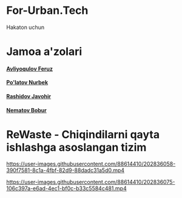 # For-Urban.Tech
Hakaton uchun

# Jamoa a'zolari

<h4 ><a href="https://t.me/Djfedy">Avliyoqulov Feruz</a></h4>

<h4 ><a href="https://t.me/nurbekdev">Po'latov Nurbek</a></h4>

<h4 ><a href="https://t.me/Javohir_R_04">Rashidov Javohir</a></h4>

<h4 ><a href="https://t.me/Bobur_0118">Nematov Bobur</a></h4>

# ReWaste - Chiqindilarni qayta ishlashga asoslangan tizim

https://user-images.githubusercontent.com/88614410/202836058-390f7581-8c1a-4fbf-82d9-88dadc31a5d0.mp4

https://user-images.githubusercontent.com/88614410/202836075-106c397a-e6ad-4ec1-bf0c-b33c5584c481.mp4




